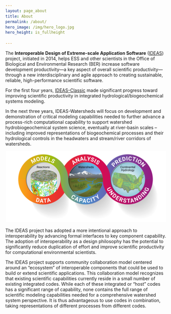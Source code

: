 ```yaml
---
layout: page_about
title: About
permalink: /about/
hero_image: /img/hero_logo.jpg
hero_height: is_fullheight

---
```


The **Interoperable Design of Extreme-scale Application Software** ([IDEAS][IDEAS]) project, initiated in 2014,  helps ESS and other scientists in the Office of Biological and Environmental Research (BER) increase software development productivity—a key aspect of overall scientific productivity—through a new interdisciplinary and agile approach to creating sustainable, reliable, high-performance scientific software. 

For the first four years, [IDEAS-Classic][IDEAS-Classic] made significant progress toward improving scientific productivity in integrated hydrological/biogeochemical systems modeling.

In the next three years, IDEAS-Watersheds will focus on development and demonstration of critical modeling capabilities needed to further advance a process-rich computational capability to support watershed hydrobiogeochemical system science, eventually at river-basin scales – including improved representations of biogeochemical processes and their hydrological controls in the headwaters and stream/river corridors of watersheds.

<p align="center">
  <img width="500" src="/img/Pillars_hero.png">
</p>

The IDEAS project has adopted a more intentional approach to interoperability by advancing formal interfaces to key component capability. The adoption of interoperability as a design philosophy has the potential to significantly reduce duplication of effort and improve scientific productivity for computational environmental scientists.

The IDEAS project supports community collaboration model centered around an “ecosystem” of interoperable components that could be used to build or extend scientific applications. This collaboration model recognizes that existing scientific capabilities currently reside in a small number of existing integrated codes. While each of these integrated or “host” codes has a significant range of capability, none contains the full range of scientific modeling capabilities needed for a comprehensive watershed system perspective. It is thus advantageous to use codes in combination, taking representations of different processes from different codes. 

[IDEAS-Classic]: https://ideas-productivity.org/ideas-classic/
[IDEAS]: https://ideas-productivity.org/


